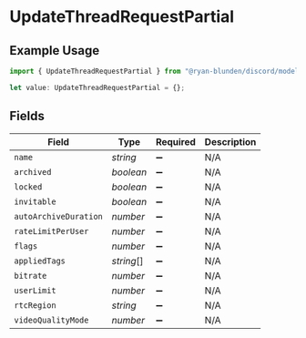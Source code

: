 # UpdateThreadRequestPartial

## Example Usage

```typescript
import { UpdateThreadRequestPartial } from "@ryan-blunden/discord/models/components";

let value: UpdateThreadRequestPartial = {};
```

## Fields

| Field                 | Type                  | Required              | Description           |
| --------------------- | --------------------- | --------------------- | --------------------- |
| `name`                | *string*              | :heavy_minus_sign:    | N/A                   |
| `archived`            | *boolean*             | :heavy_minus_sign:    | N/A                   |
| `locked`              | *boolean*             | :heavy_minus_sign:    | N/A                   |
| `invitable`           | *boolean*             | :heavy_minus_sign:    | N/A                   |
| `autoArchiveDuration` | *number*              | :heavy_minus_sign:    | N/A                   |
| `rateLimitPerUser`    | *number*              | :heavy_minus_sign:    | N/A                   |
| `flags`               | *number*              | :heavy_minus_sign:    | N/A                   |
| `appliedTags`         | *string*[]            | :heavy_minus_sign:    | N/A                   |
| `bitrate`             | *number*              | :heavy_minus_sign:    | N/A                   |
| `userLimit`           | *number*              | :heavy_minus_sign:    | N/A                   |
| `rtcRegion`           | *string*              | :heavy_minus_sign:    | N/A                   |
| `videoQualityMode`    | *number*              | :heavy_minus_sign:    | N/A                   |